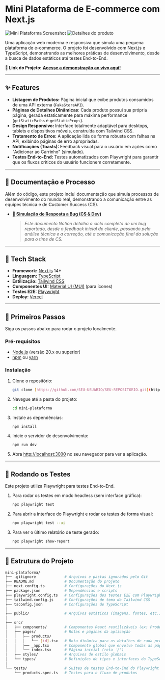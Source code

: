# Mini Plataforma de E-commerce com Next.js

![Mini Plataforma Screenshot](https://imgur.com/a/qArHpk0)
![Detalhes do produto](https://imgur.com/ab0htkg)

Uma aplicação web moderna e responsiva que simula uma pequena plataforma de e-commerce. O projeto foi desenvolvido com Next.js e TypeScript, demonstrando as melhores práticas de desenvolvimento, desde a busca de dados estáticos até testes End-to-End.

**🔗 Link do Projeto:** [**Acesse a demonstração ao vivo aqui!**](https://SEU-LINK-DA-VERCEL.vercel.app)

---

## ✨ Features

-   **Listagem de Produtos:** Página inicial que exibe produtos consumidos de uma API externa (`FakeStoreAPI`).
-   **Páginas de Detalhes Dinâmicas:** Cada produto possui sua própria página, gerada estaticamente para máxima performance (`getStaticPaths` e `getStaticProps`).
-   **Design Responsivo:** Interface totalmente adaptável para desktops, tablets e dispositivos móveis, construída com Tailwind CSS.
-   **Tratamento de Erros:** A aplicação lida de forma robusta com falhas na API, exibindo páginas de erro apropriadas.
-   **Notificações (Toasts):** Feedback visual para o usuário em ações como "Adicionar ao Carrinho" (simulado).
-   **Testes End-to-End:** Testes automatizados com Playwright para garantir que os fluxos críticos do usuário funcionem corretamente.

---

## 📝 Documentação e Processo

Além do código, este projeto inclui documentação que simula processos de desenvolvimento do mundo real, demonstrando a comunicação entre as equipes técnica e de Customer Success (CS).

-   **[📄 Simulação de Resposta a Bug (CS & Dev)](https://www.notion.so/Simula-o-de-Resposta-a-Bug-CS-Dev-2575a7ac3ac780568a07f07dc10c58e1)**
    > *Este documento Notion detalha o ciclo completo de um bug reportado, desde o feedback inicial do cliente, passando pela análise técnica e a correção, até a comunicação final da solução para o time de CS.*

---

## 🚀 Tech Stack

-   **Framework:** [Next.js](https://nextjs.org/) 14+
-   **Linguagem:** [TypeScript](https://www.typescriptlang.org/)
-   **Estilização:** [Tailwind CSS](https://tailwindcss.com/)
-   **Componentes UI:** [Material UI (MUI)](https://mui.com/) (para ícones)
-   **Testes E2E:** [Playwright](https://playwright.dev/)
-   **Deploy:** [Vercel](https://vercel.com/)

---

## 🏁 Primeiros Passos

Siga os passos abaixo para rodar o projeto localmente.

### Pré-requisitos

-   [Node.js](https://nodejs.org/en/) (versão 20.x ou superior)
-   [npm](https://www.npmjs.com/) ou [yarn](https://yarnpkg.com/)

### Instalação

1.  Clone o repositório:
    ```bash
    git clone [https://github.com/SEU-USUARIO/SEU-REPOSITORIO.git](https://github.com/SEU-USUARIO/SEU-REPOSITORIO.git)
    ```

2.  Navegue até a pasta do projeto:
    ```bash
    cd mini-plataforma
    ```

3.  Instale as dependências:
    ```bash
    npm install
    ```

4.  Inicie o servidor de desenvolvimento:
    ```bash
    npm run dev
    ```

5.  Abra [http://localhost:3000](http://localhost:3000) no seu navegador para ver a aplicação.

---

## 🧪 Rodando os Testes

Este projeto utiliza Playwright para testes End-to-End.

1.  Para rodar os testes em modo headless (sem interface gráfica):
    ```bash
    npx playwright test
    ```

2.  Para abrir a interface do Playwright e rodar os testes de forma visual:
    ```bash
    npx playwright test --ui
    ```

3.  Para ver o último relatório de teste gerado:
    ```bash
    npx playwright show-report
    ```

---

## 📂 Estrutura do Projeto
```bash
mini-plataforma/
├── .gitignore             # Arquivos e pastas ignorados pelo Git
├── README.md              # Documentação do projeto
├── next.config.ts         # Configurações do Next.js
├── package.json           # Dependências e scripts
├── playwright.config.ts   # Configurações dos testes E2E com Playwright
├── tailwind.config.js     # Configurações de tema do Tailwind CSS
├── tsconfig.json          # Configurações do TypeScript
│
├── public/                # Arquivos estáticos (imagens, fontes, etc.)
│
├── src/
│   ├── components/        # Componentes React reutilizáveis (ex: ProductCard, ProductDetail)
│   ├── pages/             # Rotas e páginas da aplicação
│   │   ├── products/
│   │   │   └── [id].tsx   # Rota dinâmica para os detalhes de cada produto
│   │   ├── _app.tsx       # Componente global que envolve todas as páginas
│   │   └── index.tsx      # Página inicial (rota '/')
│   ├── styles/            # Arquivos de estilo globais
│   └── types/             # Definições de tipos e interfaces do TypeScript (ex: Product.ts)
│
└── tests/                 # Suítes de testes End-to-End do Playwright
    └── products.spec.ts   # Testes para o fluxo de produtos
```
